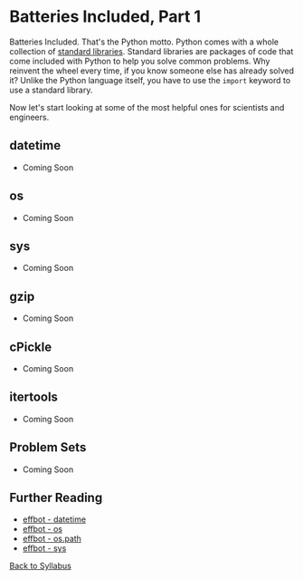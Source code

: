 # Batteries Included, Part 1

Batteries Included. That's the Python motto. Python comes with a whole collection of [standard libraries](http://en.wikipedia.org/wiki/Standard_library). Standard libraries are packages of code that come included with Python to help you solve common problems. Why reinvent the wheel every time, if you know someone else has already solved it? Unlike the Python language itself, you have to use the `import` keyword to use a standard library.

Now let's start looking at some of the most helpful ones for scientists and engineers.

## datetime

 * Coming Soon

## os

 * Coming Soon

## sys

 * Coming Soon

## gzip

 * Coming Soon

## cPickle

 * Coming Soon

## itertools

 * Coming Soon

## Problem Sets

 * Coming Soon

## Further Reading

 * [effbot - datetime](http://www.effbot.org/librarybook/datetime.htm)
 * [effbot - os](http://www.effbot.org/librarybook/os.htm)
 * [effbot - os.path](http://www.effbot.org/librarybook/os-path.htm)
 * [effbot - sys](http://www.effbot.org/librarybook/sys.htm)


[Back to Syllabus](../../README.md)
